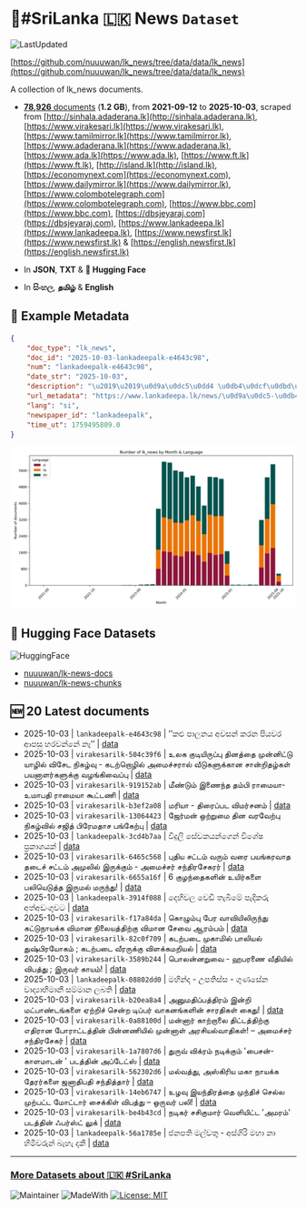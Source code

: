 # 📄#SriLanka 🇱🇰 News `Dataset`

![LastUpdated](https://img.shields.io/badge/last_updated-2025--10--03_18:44:50-green)

[https://github.com/nuuuwan/lk_news/tree/data/data/lk_news](https://github.com/nuuuwan/lk_news/tree/data/data/lk_news)

A collection of lk_news documents.

- [**78,926** documents](https://github.com/nuuuwan/lk_news/tree/data/data/lk_news) (**1.2 GB**), from **2021-09-12** to **2025-10-03**, scraped from [http://sinhala.adaderana.lk](http://sinhala.adaderana.lk), [https://www.virakesari.lk](https://www.virakesari.lk), [https://www.tamilmirror.lk](https://www.tamilmirror.lk), [https://www.adaderana.lk](https://www.adaderana.lk), [https://www.ada.lk](https://www.ada.lk), [https://www.ft.lk](https://www.ft.lk), [http://island.lk](http://island.lk), [https://economynext.com](https://economynext.com), [https://www.dailymirror.lk](https://www.dailymirror.lk), [https://www.colombotelegraph.com](https://www.colombotelegraph.com), [https://www.bbc.com](https://www.bbc.com), [https://dbsjeyaraj.com](https://dbsjeyaraj.com), [https://www.lankadeepa.lk](https://www.lankadeepa.lk), [https://www.newsfirst.lk](https://www.newsfirst.lk) & [https://english.newsfirst.lk](https://english.newsfirst.lk)

- In **JSON**, **TXT** & **🤗 Hugging Face**

- In **සිංහල**, **தமிழ்** & **English**

## 📝 Example Metadata

```json
{
    "doc_type": "lk_news",
    "doc_id": "2025-10-03-lankadeepalk-e4643c98",
    "num": "lankadeepalk-e4643c98",
    "date_str": "2025-10-03",
    "description": "\u2019\u2019\u0d9a\u0dc5\u0dd4 \u0db4\u0dcf\u0dbd\u0db1\u0dba \u0d85\u0dc0\u0dc3\u0db1\u0dca \u0d9a\u0dbb\u0db1 \u0db4\u0dd2\u0dba\u0dc0\u0dbb \u0d86\u0db4\u0dc3\u0dd4 \u0dc4\u0dbb\u0dc0\u0db1\u0dca\u0db1\u0dda \u0db1\u0dd1\u2019\u2019",
    "url_metadata": "https://www.lankadeepa.lk/news/\u0d9a\u0dc5-\u0db4\u0dbd\u0db1\u0dba-\u0d85\u0dc0\u0dc3\u0db1-\u0d9a\u0dbb\u0db1-\u0db4\u0dba\u0dc0\u0dbb-\u0d86\u0db4\u0dc3-\u0dc4\u0dbb\u0dc0\u0db1\u0db1-\u0db1/101-680712",
    "lang": "si",
    "newspaper_id": "lankadeepalk",
    "time_ut": 1759495809.0
}
```

![Chart](https://raw.githubusercontent.com/nuuuwan/lk_news/refs/heads/data/data/lk_news/docs_by_month_and_lang.png)

## 🤗 Hugging Face Datasets

![HuggingFace](https://img.shields.io/badge/-HuggingFace-FDEE21?style=for-the-badge&logo=HuggingFace)

- [nuuuwan/lk-news-docs](https://huggingface.co/datasets/nuuuwan/lk-news-docs)
- [nuuuwan/lk-news-chunks](https://huggingface.co/datasets/nuuuwan/lk-news-chunks)

## 🆕 20 Latest documents

- 2025-10-03 | `lankadeepalk-e4643c98` | ’’කළු පාලනය අවසන් කරන පියවර ආපසු හරවන්නේ නෑ’’ | [data](https://github.com/nuuuwan/lk_news/tree/data/data/lk_news/2020s/2025/2025-10-03-lankadeepalk-e4643c98)
- 2025-10-03 | `virakesarilk-504c39f6` | உலக குடியிருப்பு தினத்தை முன்னிட்டு யாழில் விசேட நிகழ்வு - கடற்றொழில் அமைச்சரால் வீடுகளுக்கான சான்றிதழ்கள் பயனாளர்களுக்கு வழங்கிவைப்பு | [data](https://github.com/nuuuwan/lk_news/tree/data/data/lk_news/2020s/2025/2025-10-03-virakesarilk-504c39f6)
- 2025-10-03 | `virakesarilk-919152ab` | மீண்டும் இணைந்த தம்பி ராமையா-  உமாபதி ராமையா கூட்டணி | [data](https://github.com/nuuuwan/lk_news/tree/data/data/lk_news/2020s/2025/2025-10-03-virakesarilk-919152ab)
- 2025-10-03 | `virakesarilk-b3ef2a08` | மரியா - திரைப்பட விமர்சனம் | [data](https://github.com/nuuuwan/lk_news/tree/data/data/lk_news/2020s/2025/2025-10-03-virakesarilk-b3ef2a08)
- 2025-10-03 | `virakesarilk-13064423` | ஜேர்மன் ஒற்றுமை தின வரவேற்பு நிகழ்வில் சஜித் பிரேமதாச பங்கேற்பு | [data](https://github.com/nuuuwan/lk_news/tree/data/data/lk_news/2020s/2025/2025-10-03-virakesarilk-13064423)
- 2025-10-03 | `lankadeepalk-3cd4b7aa` | විදුලි සේවකයන්ගෙන් විශේෂ ප්‍රකාශයක් | [data](https://github.com/nuuuwan/lk_news/tree/data/data/lk_news/2020s/2025/2025-10-03-lankadeepalk-3cd4b7aa)
- 2025-10-03 | `virakesarilk-6465c568` | புதிய சட்டம் வரும் வரை பயங்கரவாத தடைச் சட்டம் அமுலில் இருக்கும் - அமைச்சர் சந்திரசேகரர் | [data](https://github.com/nuuuwan/lk_news/tree/data/data/lk_news/2020s/2025/2025-10-03-virakesarilk-6465c568)
- 2025-10-03 | `virakesarilk-6655a16f` | 6 குழந்தைகளின் உயிர்களை பலியெடுத்த இருமல் மருந்து! | [data](https://github.com/nuuuwan/lk_news/tree/data/data/lk_news/2020s/2025/2025-10-03-virakesarilk-6655a16f)
- 2025-10-03 | `lankadeepalk-3914f088` | දෙහිවල වෙඩි තැබීමේ පැදිකරු අත්අඩංගුවට | [data](https://github.com/nuuuwan/lk_news/tree/data/data/lk_news/2020s/2025/2025-10-03-lankadeepalk-3914f088)
- 2025-10-03 | `virakesarilk-f17a84da` | கொழும்பு பேர வாவியிலிருந்து கட்டுநாயக்க விமான நிலையத்திற்கு விமான சேவை ஆரம்பம் | [data](https://github.com/nuuuwan/lk_news/tree/data/data/lk_news/2020s/2025/2025-10-03-virakesarilk-f17a84da)
- 2025-10-03 | `virakesarilk-82c0f709` | கடற்படை முகாமில் பாலியல் துஷ்பிரயோகம் ; கடற்படை வீரருக்கு விளக்கமறியல் | [data](https://github.com/nuuuwan/lk_news/tree/data/data/lk_news/2020s/2025/2025-10-03-virakesarilk-82c0f709)
- 2025-10-03 | `virakesarilk-3589b244` | பொலன்னறுவை - ஹபரணை வீதியில் விபத்து ; இருவர் காயம்! | [data](https://github.com/nuuuwan/lk_news/tree/data/data/lk_news/2020s/2025/2025-10-03-virakesarilk-3589b244)
- 2025-10-03 | `lankadeepalk-08802dd0` | මහින්ද - උපතිස්ස - ගුණසේන වාද්‍යාභිමානී සම්මාන ලබති | [data](https://github.com/nuuuwan/lk_news/tree/data/data/lk_news/2020s/2025/2025-10-03-lankadeepalk-08802dd0)
- 2025-10-03 | `virakesarilk-b20ea8a4` | அனுமதிப்பத்திரம் இன்றி மட்பாண்டங்களை ஏற்றிச் சென்ற டிப்பர் வாகனங்களின் சாரதிகள் கைது! | [data](https://github.com/nuuuwan/lk_news/tree/data/data/lk_news/2020s/2025/2025-10-03-virakesarilk-b20ea8a4)
- 2025-10-03 | `virakesarilk-0a88100d` | மன்னார் காற்றாலை திட்டத்திற்கு எதிரான போராட்டத்தின் பின்னணியில் முன்னாள் அரசியல்வாதிகள்! – அமைச்சர் சந்திரசேகர் | [data](https://github.com/nuuuwan/lk_news/tree/data/data/lk_news/2020s/2025/2025-10-03-virakesarilk-0a88100d)
- 2025-10-03 | `virakesarilk-1a7807d6` | துருவ் விக்ரம் நடிக்கும் 'பைசன்- காளமாடன் ' படத்தின் அப்டேட்ஸ் | [data](https://github.com/nuuuwan/lk_news/tree/data/data/lk_news/2020s/2025/2025-10-03-virakesarilk-1a7807d6)
- 2025-10-03 | `virakesarilk-562302d6` | மல்வத்து, அஸ்கிரிய மகா நாயக்க தேரர்களை ஜனாதிபதி சந்தித்தார் | [data](https://github.com/nuuuwan/lk_news/tree/data/data/lk_news/2020s/2025/2025-10-03-virakesarilk-562302d6)
- 2025-10-03 | `virakesarilk-14eb6747` | உழவு இயந்திரத்தை முந்திச் செல்ல முற்பட்ட மோட்டார் சைக்கிள் விபத்து – ஒருவர் பலி! | [data](https://github.com/nuuuwan/lk_news/tree/data/data/lk_news/2020s/2025/2025-10-03-virakesarilk-14eb6747)
- 2025-10-03 | `virakesarilk-be4b43cd` | நடிகர் சசிகுமார் வெளியிட்ட 'அமரம்' படத்தின் ஃபர்ஸ்ட் லுக் | [data](https://github.com/nuuuwan/lk_news/tree/data/data/lk_news/2020s/2025/2025-10-03-virakesarilk-be4b43cd)
- 2025-10-03 | `lankadeepalk-56a1785e` | ජනපති මල්වතු - අස්ගිරි මහා නා හිමිවරුන් බැහැ දකී | [data](https://github.com/nuuuwan/lk_news/tree/data/data/lk_news/2020s/2025/2025-10-03-lankadeepalk-56a1785e)

---

### [More Datasets about 🇱🇰 #SriLanka](https://github.com/nuuuwan/lk_datasets)

![Maintainer](https://img.shields.io/badge/maintainer-nuuuwan-red)
![MadeWith](https://img.shields.io/badge/made_with-python-blue)
[![License: MIT](https://img.shields.io/badge/License-MIT-yellow.svg)](https://opensource.org/licenses/MIT)
